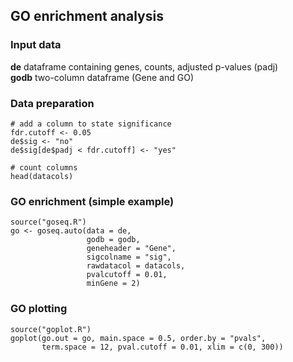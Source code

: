 ## GO enrichment analysis    
### Input data  
**de** dataframe containing genes, counts, adjusted p-values (padj)  
**godb** two-column dataframe (Gene and GO)  

### Data preparation
```
# add a column to state significance
fdr.cutoff <- 0.05
de$sig <- "no"
de$sig[de$padj < fdr.cutoff] <- "yes"

# count columns
head(datacols)
```

### GO enrichment (simple example)
```
source("goseq.R")
go <- goseq.auto(data = de,
                 godb = godb,
                 geneheader = "Gene",
                 sigcolname = "sig",
                 rawdatacol = datacols,
                 pvalcutoff = 0.01,
                 minGene = 2)
```

### GO plotting
```
source("goplot.R")
goplot(go.out = go, main.space = 0.5, order.by = "pvals",
       term.space = 12, pval.cutoff = 0.01, xlim = c(0, 300))
```

